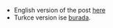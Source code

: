 * English version of the post [here](https://bilallozdemir.medium.com/creating-interactive-dashboards-with-python-dash-fa1f05a4e3d3)
* Turkce version ise [burada](https://bilallozdemir.medium.com/dash-ile-etkile%C5%9Fimli-dashboard-olu%C5%9Fturma-abe91ca0e8cd).
